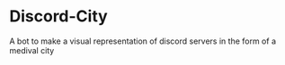 # Discord-City
A bot to make a visual representation of discord servers in the form of a medival city
